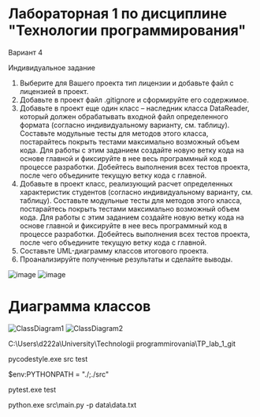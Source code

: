 # Лабораторная 1 по дисциплине "Технологии программирования"

Вариант 4

Индивидуальное задание
1. Выберите для Вашего проекта тип лицензии и добавьте файл с лицензией в проект.
2. Добавьте в проект файл .gitignore и сформируйте его содержимое.
3. Добавьте в проект еще один класс – наследник класса DataReader, который должен
обрабатывать входной файл определенного формата (согласно индивидуальному варианту, см. 
таблицу). Составьте модульные тесты для методов этого класса, постарайтесь покрыть тестами 
максимально возможный объем кода. Для работы с этим заданием создайте новую ветку кода на основе 
главной и фиксируйте в нее весь программный код в процессе разработки. Добейтесь выполнения всех 
тестов проекта, после чего объедините текущую ветку кода с главной.
4. Добавьте в проект класс, реализующий расчет определенных характеристик студентов 
(согласно индивидуальному варианту, см. таблицу). Составьте модульные тесты для методов этого 
класса, постарайтесь покрыть тестами максимально возможный объем кода. Для работы с этим 
заданием создайте новую ветку кода на основе главной и фиксируйте в нее весь программный код в 
процессе разработки. Добейтесь выполнения всех тестов проекта, после чего объедините текущую 
ветку кода с главной.
5. Составьте UML-диаграмму классов итогового проекта.
6. Проанализируйте полученные результаты и сделайте выводы.

![image](https://github.com/user-attachments/assets/25414669-721e-49e9-8ac5-fb7c138aacac)
![image](https://github.com/user-attachments/assets/92ebec37-ab98-4f69-9b9f-d1b83afbdb7e)


# Диаграмма классов

![ClassDiagram1](https://github.com/user-attachments/assets/331c52a3-f810-4789-a451-5a024477776e)
![ClassDiagram2](https://github.com/user-attachments/assets/14db2aa4-5ad6-4f3b-a589-7bba9d0c60a0)


C:\Users\d222a\University\Technologii programmirovania\TP_lab_1_git


pycodestyle.exe src test


$env:PYTHONPATH = "./;./src"


pytest.exe test


python.exe src\main.py -p data\data.txt

